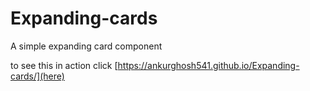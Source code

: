 # Expanding-cards

A simple expanding card component

to see this in action click [https://ankurghosh541.github.io/Expanding-cards/](here)
